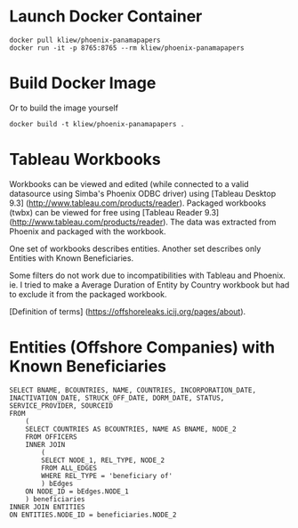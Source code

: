 # Launch Docker Container
```
docker pull kliew/phoenix-panamapapers
docker run -it -p 8765:8765 --rm kliew/phoenix-panamapapers
```

# Build Docker Image
Or to build the image yourself
```
docker build -t kliew/phoenix-panamapapers .
```

# Tableau Workbooks
Workbooks can be viewed and edited (while connected to a valid datasource using Simba's Phoenix ODBC driver) using [Tableau Desktop 9.3] (http://www.tableau.com/products/reader).
Packaged workbooks (twbx) can be viewed for free using [Tableau Reader 9.3] (http://www.tableau.com/products/reader). The data was extracted from Phoenix and packaged with the workbook.

One set of workbooks describes entities. Another set describes only Entities with Known Beneficiaries.

Some filters do not work due to incompatibilities with Tableau and Phoenix.
ie. I tried to make a Average Duration of Entity by Country workbook but had to exclude it from the packaged workbook.

[Definition of terms] (https://offshoreleaks.icij.org/pages/about).

# Entities (Offshore Companies) with Known Beneficiaries
```
SELECT BNAME, BCOUNTRIES, NAME, COUNTRIES, INCORPORATION_DATE, INACTIVATION_DATE, STRUCK_OFF_DATE, DORM_DATE, STATUS, SERVICE_PROVIDER, SOURCEID
FROM
	(
	SELECT COUNTRIES AS BCOUNTRIES, NAME AS BNAME, NODE_2
	FROM OFFICERS
	INNER JOIN
		(
		SELECT NODE_1, REL_TYPE, NODE_2
		FROM ALL_EDGES 
		WHERE REL_TYPE = 'beneficiary of'
		) bEdges
	ON NODE_ID = bEdges.NODE_1
	) beneficiaries
INNER JOIN ENTITIES
ON ENTITIES.NODE_ID = beneficiaries.NODE_2
```
